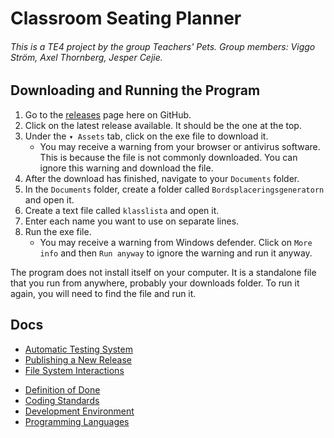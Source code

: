 # Classroom Seating Planner

###### This is a TE4 project by the group Teachers' Pets. Group members: Viggo Ström, Axel Thornberg, Jesper Cejie.

## Downloading and Running the Program

1.  Go to the [releases](https://github.com/NTIG-Uppsala/Classroom-Seating-Planner/releases) page here on GitHub.
2.  Click on the latest release available. It should be the one at the top.
3.  Under the `▾ Assets` tab, click on the exe file to download it.
    -   You may receive a warning from your browser or antivirus software. This is because the file is not commonly downloaded. You can ignore this warning and download the file.
4.  After the download has finished, navigate to your `Documents` folder.
5.  In the `Documents` folder, create a folder called `Bordsplaceringsgeneratorn` and open it.
6.  Create a text file called `klasslista` and open it.
7.  Enter each name you want to use on separate lines.
8.  Run the exe file.
    -   You may receive a warning from Windows defender. Click on `More info` and then `Run anyway` to ignore the warning and run it anyway.

The program does not install itself on your computer. It is a standalone file that you run from anywhere, probably your downloads folder. To run it again, you will need to find the file and run it.

## Docs

<!-- Below are the links to the guides/instructions -->
-   [Automatic Testing System](docs/automatic-testing-system.md)
-   [Publishing a New Release](docs/publishing-a-new-release.md)
-   [File System Interactions](docs/file-system-interactions.md)
<!-- Below are the links to the regulation docs -->
-   [Definition of Done](docs/definition-of-done.md)
-   [Coding Standards](docs/coding-standard.md)
-   [Development Environment](docs/development-environment.md)
-   [Programming Languages](docs/programming-languages.md)
